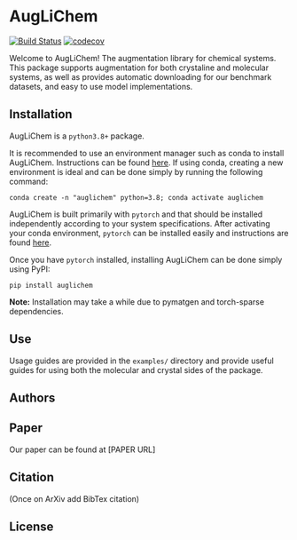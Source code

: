 # AugLiChem
[![Build Status](https://travis-ci.com/BaratiLab/AugLiChem.svg?token=JCkBR1Zx861ey4B3mNiz&branch=main)](https://travis-ci.com/BaratiLab/AugLiChem)
[![codecov](https://codecov.io/gh/BaratiLab/AugLiChem/branch/main/graph/badge.svg?token=p5hPdWXEW1)](https://codecov.io/gh/BaratiLab/AugLiChem)

Welcome to AugLiChem!
The augmentation library for chemical systems.
This package supports augmentation for both crystaline and molecular systems, as well as provides automatic downloading for our benchmark datasets, and easy to use model implementations.


## Installation

AugLiChem is a `python3.8+` package.

It is recommended to use an environment manager such as conda to install AugLiChem.
Instructions can be found [here](https://conda.io/projects/conda/en/latest/user-guide/install/index.html).
If using conda, creating a new environment is ideal and can be done simply by running the following command:

`conda create -n "auglichem" python=3.8; conda activate auglichem`

AugLiChem is built primarily with `pytorch` and that should be installed independently according to your system specifications.
After activating your conda environment, `pytorch` can be installed easily and instructions are found [here](https://pytorch.org/).

Once you have `pytorch` installed, installing AugLiChem can be done simply using PyPI:

`pip install auglichem`

**Note:** Installation may take a while due to pymatgen and torch-sparse dependencies.


## Use

Usage guides are provided in the `examples/` directory and provide useful guides for using both the molecular and crystal sides of the package.

## Authors

## Paper

Our paper can be found at [PAPER URL]

## Citation

(Once on ArXiv add BibTex citation)

## License

